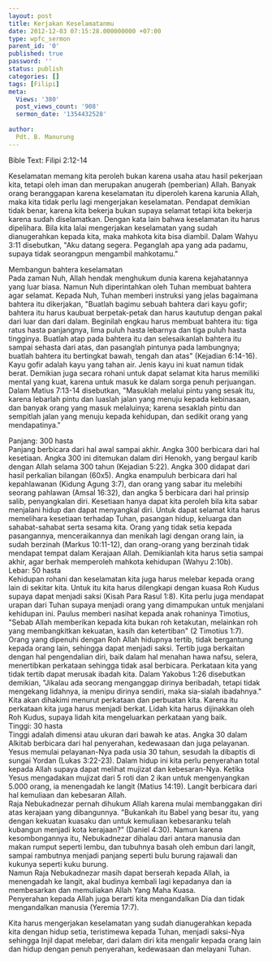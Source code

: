 ```yaml
---
layout: post
title: Kerjakan Keselamatanmu
date: 2012-12-03 07:15:28.000000000 +07:00
type: wpfc_sermon
parent_id: '0'
published: true
password: ''
status: publish
categories: []
tags: [Filipi]
meta:
  Views: '380'
  post_views_count: '908'
  sermon_date: '1354432528'
  
author:
  Pdt. B. Manurung
---
```

<p>Bible Text: Filipi 2:12-14</p>
<p>Keselamatan memang kita peroleh bukan karena usaha atau hasil pekerjaan kita, tetapi oleh iman dan merupakan anugerah (pemberian) Allah. Banyak orang beranggapan karena keselamatan itu diperoleh karena karunia Allah, maka kita tidak perlu lagi mengerjakan keselamatan. Pendapat demikian tidak benar, karena kita bekerja bukan supaya selamat tetapi kita bekerja karena sudah diselamatkan. Dengan kata lain bahwa keselamatan itu harus dipelihara. Bila kita lalai mengerjakan keselamatan yang sudah dianugerahkan kepada kita, maka mahkota kita bisa diambil. Dalam Wahyu 3:11 disebutkan, "Aku datang segera. Peganglah apa yang ada padamu, supaya tidak seorangpun mengambil mahkotamu."</p>
<p>Membangun bahtera keselamatan<br />
Pada zaman Nuh, Allah hendak menghukum dunia karena kejahatannya yang luar biasa. Namun Nuh diperintahkan oleh Tuhan membuat bahtera agar selamat. Kepada Nuh, Tuhan memberi instruksi yang jelas bagaimana bahtera itu dikerjakan, "Buatlah bagimu sebuah bahtera dari kayu gofir; bahtera itu harus kaubuat berpetak-petak dan harus kaututup dengan pakal dari luar dan dari dalam. Beginilah engkau harus membuat bahtera itu: tiga ratus hasta panjangnya, lima puluh hasta lebarnya dan tiga puluh hasta tingginya. Buatlah atap pada bahtera itu dan selesaikanlah bahtera itu sampai sehasta dari atas, dan pasanglah pintunya pada lambungnya; buatlah bahtera itu bertingkat bawah, tengah dan atas" (Kejadian 6:14-16). Kayu gofir adalah kayu yang tahan air. Jenis kayu ini kuat namun tidak berat. Demikian juga secara rohani untuk dapat selamat kita harus memiliki mental yang kuat, karena untuk masuk ke dalam sorga penuh perjuangan. Dalam Matius 7:13-14 disebutkan, "Masuklah melalui pintu yang sesak itu, karena lebarlah pintu dan luaslah jalan yang menuju kepada kebinasaan, dan banyak orang yang masuk melaluinya; karena sesaklah pintu dan sempitlah jalan yang menuju kepada kehidupan, dan sedikit orang yang mendapatinya."</p>
<p>	Panjang: 300 hasta<br />
Panjang berbicara dari hal awal sampai akhir. Angka 300 berbicara dari hal kesetiaan. Angka 300 ini ditemukan dalam diri Henokh, yang bergaul karib dengan Allah selama 300 tahun (Kejadian 5:22). Angka 300 didapat dari hasil perkalian bilangan (60x5). Angka enampuluh berbicara dari hal kepahlawanan (Kidung Agung 3:7), dan orang yang sabar itu melebihi seorang pahlawan (Amsal 16:32), dan angka 5 berbicara dari hal prinsip salib, penyangkalan diri. Kesetiaan hanya dapat kita peroleh bila kita sabar menjalani hidup dan dapat menyangkal diri. Untuk dapat selamat kita harus memelihara kesetiaan terhadap Tuhan, pasangan hidup, keluarga dan sahabat-sahabat serta sesama kita. Orang yang tidak setia kepada pasangannya, menceraikannya dan menikah lagi dengan orang lain, ia sudah berzinah (Markus 10:11-12), dan orang-orang yang berzinah tidak mendapat tempat dalam Kerajaan Allah. Demikianlah kita harus setia sampai akhir, agar berhak memperoleh mahkota kehidupan (Wahyu 2:10b).<br />
	Lebar: 50 hasta<br />
Kehidupan rohani dan keselamatan kita juga harus melebar kepada orang lain di sekitar kita. Untuk itu kita harus dilengkapi dengan kuasa Roh Kudus supaya dapat menjadi saksi (Kisah Para Rasul 1:8). Kita perlu juga mendapat urapan dari Tuhan supaya menjadi orang yang dimampukan untuk menjalani kehidupan ini. Paulus memberi nasihat kepada anak rohaninya Timotius, "Sebab Allah memberikan kepada kita bukan roh ketakutan, melainkan roh yang membangkitkan kekuatan, kasih dan ketertiban" (2 Timotius 1:7). Orang yang dipenuhi dengan Roh Allah hidupnya tertib, tidak bergantung kepada orang lain, sehingga dapat menjadi saksi. Tertib juga berkaitan dengan hal pengendalian diri, baik dalam hal menahan hawa nafsu, selera, menertibkan perkataan sehingga tidak asal berbicara. Perkataan kita yang tidak tertib dapat merusak ibadah kita. Dalam Yakobus 1:26 disebutkan demikian, "Jikalau ada seorang menganggap dirinya beribadah, tetapi tidak mengekang lidahnya, ia menipu dirinya sendiri, maka sia-sialah ibadahnya." Kita akan dihakimi menurut perkataan dan perbuatan kita. Karena itu perkataan kita juga harus menjadi berkat. Lidah kita harus dijinakkan oleh Roh Kudus, supaya lidah kita mengeluarkan perkataan yang baik.<br />
	Tinggi: 30 hasta<br />
Tinggi adalah dimensi atau ukuran dari bawah ke atas. Angka 30 dalam Alkitab berbicara dari hal penyerahan, kedewasaan dan juga pelayanan. Yesus memulai pelayanan-Nya pada usia 30 tahun, sesudah Ia dibaptis di sungai Yordan (Lukas 3:22-23). Dalam hidup ini kita perlu penyerahan total kepada Allah supaya dapat melihat mujizat dan kebesaran-Nya. Ketika Yesus mengadakan mujizat dari 5 roti dan 2 ikan untuk mengenyangkan 5.000 orang, ia menengadah ke langit (Matius 14:19). Langit berbicara dari hal kemuliaan dan kebesaran Allah.<br />
Raja Nebukadnezar pernah dihukum Allah karena mulai membanggakan diri atas kerajaan yang dibangunnya. "Bukankah itu Babel yang besar itu, yang dengan kekuatan kuasaku dan untuk kemuliaan kebesaranku telah kubangun menjadi kota kerajaan?" (Daniel 4:30). Namun karena kesombongannya itu, Nebukadnezar dihalau dari antara manusia dan makan rumput seperti lembu, dan tubuhnya basah oleh embun dari langit, sampai rambutnya menjadi panjang seperti bulu burung rajawali dan kukunya seperti kuku burung.<br />
Namun Raja Nebukadnezar masih dapat berserah kepada Allah, ia menengadah ke langit, akal budinya kembali lagi kepadanya dan ia membesarkan dan memuliakan Allah Yang Maha Kuasa.<br />
Penyerahan kepada Allah juga berarti kita mengandalkan Dia dan tidak mengandalkan manusia (Yeremia 17:7).</p>
<p>Kita harus mengerjakan keselamatan yang sudah dianugerahkan kepada kita dengan hidup setia, teristimewa kepada Tuhan, menjadi saksi-Nya sehingga Injil dapat melebar, dari dalam diri kita mengalir kepada orang lain dan hidup dengan penuh penyerahan, kedewasaan dan melayani Tuhan.</p>
